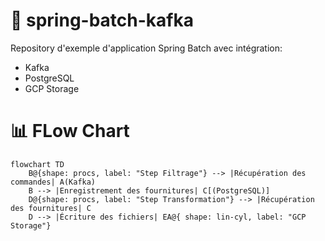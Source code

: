 # 🚀 spring-batch-kafka

Repository d'exemple d'application Spring Batch avec intégration:
- Kafka
- PostgreSQL
- GCP Storage

# 📊 FLow Chart
```mermaid
flowchart TD
    B@{shape: procs, label: "Step Filtrage"} --> |Récupération des commandes| A(Kafka)
    B --> |Enregistrement des fournitures| C[(PostgreSQL)]
    D@{shape: procs, label: "Step Transformation"} --> |Récupération des fournitures| C
    D --> |Écriture des fichiers| EA@{ shape: lin-cyl, label: "GCP Storage"}
```
